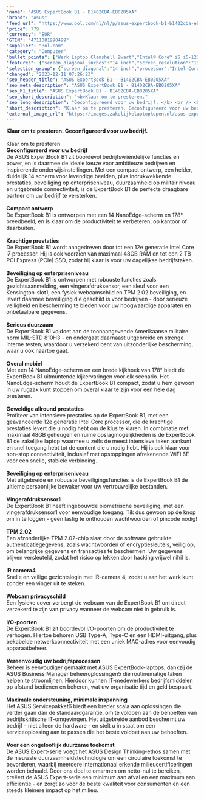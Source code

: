 ```yaml
---
"name": "ASUS ExpertBook B1 - B1402CBA-EB0205XA"
"brand": "Asus"
"feed_url": "https://www.bol.com/nl/nl/p/asus-expertbook-b1-b1402cba-eb0205xa/9300000160475405"
"price": 779
"currency": "EUR"
"GTIN": "4711081990499"
"supplier": "Bol.com"
"category": "Computer"
"bullet_points": ["Werk Laptop Clamshell Zwart","Intel® Core™ i5 i5-1235U","35,6 cm (14\") Full HD 1920 x 1080 Pixels LED backlight 16:9","16 GB DDR4-SDRAM 1 x 16 GB","256 GB SSD","Intel Iris Xe Graphics","Wi-Fi 6 (802.11ax) Ethernet LAN 10,100,1000 Mbit/s Bluetooth 5.2","Lithium-Ion (Li-Ion) 42 Wh 65 W","Windows 11 Pro Education 64-bit"]
"features": {"screen_diagonal_inches":"14 inch","screen_resolution":"1920 x 1080 Pixels","processor_family":"Intel® Core™ i5","memory_size":"16 GB","memory_type":"DDR4-SDRAM","total_storage_space":"256 GB","operating_system":"Windows 11 Pro Education","battery_capacity":"42 Wh","width":"326,9 mm","depth":"214,5 mm","height":"19,9 mm","weight":"1,49 kg","graphics_card":"Intel Iris Xe Graphics"}
"selection_group": {"screen_diagonal":"14 inch","processor":"Intel Core i5","changed_price_past_3_days":false,"product_family":"ExpertBook"}
"changed": "2023-12-11 07:26:23"
"seo_header_title": "ASUS ExpertBook B1 - B1402CBA-EB0205XA"
"seo_meta_description": "ASUS ExpertBook B1 - B1402CBA-EB0205XA"
"seo_h1_title": "ASUS ExpertBook B1 - B1402CBA-EB0205XA"
"seo_short_description": "<b>Klaar om te presteren."
"seo_long_description": "Geconfigureerd voor uw bedrijf. </b> <br /> <br />Klaar om te presteren. <br /> <b>Geconfigureerd voor uw bedrijf</b> <br />De ASUS ExpertBook B1 zit boordevol bedrijfsvriendelijke functies en power, en is daarmee de ideale keuze voor ambitieuze bedrijven en inspirerende onderwijsinstellingen. Met een compact ontwerp, een helder, duidelijk 14 scherm voor levendige beelden, plus indrukwekkende prestaties, beveiliging op enterpriseniveau, duurzaamheid op militair niveau en uitgebreide connectiviteit, is de ExpertBook B1 de perfecte draagbare partner om uw bedrijf te versterken. <br /> <br /> <b>Compact ontwerp</b> <br />De ExpertBook B1 is ontworpen met een 14 NanoEdge-scherm en 178° breedbeeld, en is klaar om de productiviteit te verbeteren, op kantoor of daarbuiten. <br /> <br /> <b>Krachtige prestaties</b> <br />De ExpertBook B1 wordt aangedreven door tot een 12e generatie Intel Core i7 processor. Hij is ook voorzien van maximaal 48GB RAM en tot een 2 TB PCI Express (PCIe) SSD, zodat hij klaar is voor uw dagelijkse bedrijfstaken. <br /> <br /> <b>Beveiliging op enterpriseniveau</b> <br />De ExpertBook B1 is ontworpen met robuuste functies zoals gezichtsaanmelding, een vingerafdruksensor, een sleuf voor een Kensington-slot1, een fysiek webcamschild en TPM 2. 02 beveiliging, en levert daarmee beveiliging die geschikt is voor bedrijven - door serieuze veiligheid en bescherming te bieden voor uw hoogwaardige apparaten en onbetaalbare gegevens. <br /> <br /> <b>Serieus duurzaam</b> <br />De ExpertBook B1 voldoet aan de toonaangevende Amerikaanse militaire norm MIL-STD 810H3 - en ondergaat daarnaast uitgebreide en strenge interne testen, waardoor u verzekerd bent van uitzonderlijke bescherming, waar u ook naartoe gaat. <br /> <br /> <b>Overal mobiel</b> <br />Met een 14 NanoEdge-scherm en een brede kijkhoek van 178° biedt de ExpertBook B1 uitmuntende kijkervaringen voor elk scenario. Het NanoEdge-scherm houdt de ExpertBook B1 compact, zodat u hem gewoon in uw rugzak kunt stoppen om overal klaar te zijn voor een hele dag presteren. <br /> <br /> <b>Geweldige allround prestaties</b> <br />Profiteer van intensieve prestaties op de ExpertBook B1, met een geavanceerde 12e generatie Intel Core processor, die de krachtige prestaties levert die u nodig hebt om de klus te klaren. In combinatie met maximaal 48GB geheugen en ruime opslagmogelijkheden is de ExpertBook B1 de zakelijke laptop waarmee u zelfs de meest intensieve taken aankunt en snel toegang hebt tot de content die u nodig hebt. Hij is ook klaar voor non-stop connectiviteit, inclusief met opstoppingen afrekenende WiFi 6E voor een snelle, stabiele verbinding. <br /> <br /> <b>Beveiliging op enterpriseniveau</b> <br />Met uitgebreide en robuuste beveiligingsfuncties is de ExpertBook B1 de ultieme persoonlijke bewaker voor uw vertrouwelijke bestanden. <br /> <br /> <b>Vingerafdruksensor</b>1 <br />De ExpertBook B1 heeft ingebouwde biometrische beveiliging, met een vingerafdruksensor1 voor eenvoudige toegang. Tik dus gewoon op de knop om in te loggen - geen lastig te onthouden wachtwoorden of pincode nodig! <br /> <br /> <b>TPM 2. 02</b> <br />Een afzonderlijke TPM 2. 02-chip slaat door de software gebruikte authenticatiegegevens, zoals wachtwoorden of encryptiesleutels, veilig op, om belangrijke gegevens en transacties te beschermen. Uw gegevens blijven versleuteld, zodat het risico op lekken door hacking vrijwel nihil is. <br /> <br /> <b>IR camera4</b> <br />Snelle en veilige gezichtslogin met IR-camera,4, zodat u aan het werk kunt zonder een vinger uit te steken. <br /> <br /> <b>Webcam privacyschild</b> <br />Een fysieke cover verbergt de webcam van de ExpertBook B1 om direct verzekerd te zijn van privacy wanneer de webcam niet in gebruik is. <br /> <br /> <b>I/O-poorten</b> <br />De ExpertBook B1 zit boordevol I/O-poorten om de productiviteit te verhogen. Hiertoe behoren USB Type-A, Type-C en een HDMI-uitgang, plus bekabelde netwerkconnectiviteit met een uniek MAC-adres voor eenvoudig apparaatbeheer. <br /> <br /> <b>Vereenvoudig uw bedrijfsprocessen</b> <br />Beheer is eenvoudiger gemaakt met ASUS ExpertBook-laptops, dankzij de ASUS Business Manager beheeroplossingen5 die routinematige taken helpen te stroomlijnen. Hierdoor kunnen IT-medewerkers bedrijfsmiddelen op afstand bedienen en beheren, wat uw organisatie tijd en geld bespaart. <br /> <br /> <b>Maximale ondersteuning, minimale inspanning</b> <br />Het ASUS Servicepakket6 biedt een breder scala aan oplossingen die verder gaan dan de standaardgarantie, om te voldoen aan de behoeften van bedrijfskritische IT-omgevingen. Het uitgebreide aanbod beschermt uw bedrijf - niet alleen de hardware - en stelt u in staat om een serviceoplossing aan te passen die het beste voldoet aan uw behoeften. <br /> <br /> <b>Voor een ongelooflijk duurzame toekomst</b> <br />De ASUS Expert-serie voegt het ASUS Design Thinking-ethos samen met de nieuwste duurzaamheidstechnologie om een circulaire toekomst te bevorderen, waarbij meerdere internationaal erkende milieucertificeringen worden behaald. Door ons doel te omarmen om netto-nul te bereiken, creëert de ASUS Expert-serie een minimum aan afval en een maximum aan efficiëntie - en zorgt zo voor de beste kwaliteit voor consumenten en een steeds kleinere impact op het milieu."
"short_description": "Klaar om te presteren. Geconfigureerd voor uw bedrijf. Klaar om te presteren. Geconfigureerd voor uw bedrijf De ASUS ExpertBook B1 zit boordevol bedrijfsvriendelijke functies en power, en is daarmee de ideale keuze voor ambitieuze bedrijven en inspirerende onderwijsinstellingen. Met een compact ontwerp, een helder, duidelijk 14 scherm voor levendige beelden, plus indrukwekkende prestaties, beveiliging op enterpriseniveau, duurzaamheid op militair niveau en uitgebreide connectiviteit, is de ExpertBook B1 de perfecte draagbare partner om uw bedrijf te versterken. Compact ontwerp De ExpertBook B1 is ontworpen met een 14 NanoEdge-scherm en 178° breedbeeld, en is klaar om de productiviteit te verbeteren, op kantoor of daarbuiten. Krachtige prestaties De ExpertBook B1 wordt aangedreven door tot een 12e generatie Intel Core i7 processor. Hij is ook voorzien van maximaal 48GB RAM en tot een 2 TB PCI Express (PCIe) SSD, zodat hij klaar is voor uw dagelijkse bedrijfstaken. Beveiliging op enterpriseniveau De ExpertBook B1 is ontworpen met robuuste functies zoals gezichtsaanmelding, een vingerafdruksensor, een sleuf voor een Kensington-slot1, een fysiek webcamschild en TPM 2.02 beveiliging, en levert daarmee beveiliging die geschikt is voor bedrijven - door serieuze veiligheid en bescherming te bieden voor uw hoogwaardige apparaten en onbetaalbare gegevens. Serieus duurzaam De ExpertBook B1 voldoet aan de toonaangevende Amerikaanse militaire norm MIL-STD 810H3 - en ondergaat daarnaast uitgebreide en strenge interne testen, waardoor u verzekerd bent van uitzonderlijke bescherming, waar u ook naartoe gaat. Overal mobiel Met een 14 NanoEdge-scherm en een brede kijkhoek van 178° biedt de ExpertBook B1 uitmuntende kijkervaringen voor elk scenario. Het NanoEdge-scherm houdt de ExpertBook B1 compact, zodat u hem gewoon in uw rugzak kunt stoppen om overal klaar te zijn voor een hele dag presteren. Geweldige allround prestaties Profiteer van intensieve prestaties op de ExpertBook B1, met een geavanceerde 12e generatie Intel Core processor, die de krachtige prestaties levert die u nodig hebt om de klus te klaren. In combinatie met maximaal 48GB geheugen en ruime opslagmogelijkheden is de ExpertBook B1 de zakelijke laptop waarmee u zelfs de meest intensieve taken aankunt en snel toegang hebt tot de content die u nodig hebt. Hij is ook klaar voor non-stop connectiviteit, inclusief met opstoppingen afrekenende WiFi 6E voor een snelle, stabiele verbinding. Beveiliging op enterpriseniveau Met uitgebreide en robuuste beveiligingsfuncties is de ExpertBook B1 de ultieme persoonlijke bewaker voor uw vertrouwelijke bestanden. Vingerafdruksensor1 De ExpertBook B1 heeft ingebouwde biometrische beveiliging, met een vingerafdruksensor1 voor eenvoudige toegang. Tik dus gewoon op de knop om in te loggen - geen lastig te onthouden wachtwoorden of pincode nodig! TPM 2.02 Een afzonderlijke TPM 2.02-chip slaat door de software gebruikte authenticatiegegevens, zoals wachtwoorden of encryptiesleutels, veilig op, om belangrijke gegevens en transacties te beschermen. Uw gegevens blijven versleuteld, zodat het risico op lekken door hacking vrijwel nihil is. IR camera4 Snelle en veilige gezichtslogin met IR-camera,4, zodat u aan het werk kunt zonder een vinger uit te steken. Webcam privacyschild Een fysieke cover verbergt de webcam van de ExpertBook B1 om direct verzekerd te zijn van privacy wanneer de webcam niet in gebruik is. I/O-poorten De ExpertBook B1 zit boordevol I/O-poorten om de productiviteit te verhogen. Hiertoe behoren USB Type-A, Type-C en een HDMI-uitgang, plus bekabelde netwerkconnectiviteit met een uniek MAC-adres voor eenvoudig apparaatbeheer. Vereenvoudig uw bedrijfsprocessen Beheer is eenvoudiger gemaakt met ASUS ExpertBook-laptops, dankzij de ASUS Business Manager beheeroplossingen5 die routinematige taken helpen te stroomlijnen. Hierdoor kunnen IT-medewerkers bedrijfsmiddelen op afstand bedienen en beheren, wat uw organisatie tijd en geld bespaart. Maximale ondersteuning, minimale inspanning Het ASUS Servicepakket6 biedt een breder scala aan oplossingen die verder gaan dan de standaardgarantie, om te voldoen aan de behoeften van bedrijfskritische IT-omgevingen. Het uitgebreide aanbod beschermt uw bedrijf - niet alleen de hardware - en stelt u in staat om een serviceoplossing aan te passen die het beste voldoet aan uw behoeften. Voor een ongelooflijk duurzame toekomst De ASUS Expert-serie voegt het ASUS Design Thinking-ethos samen met de nieuwste duurzaamheidstechnologie om een circulaire toekomst te bevorderen, waarbij meerdere internationaal erkende milieucertificeringen worden behaald. Door ons doel te omarmen om netto-nul te bereiken, creëert de ASUS Expert-serie een minimum aan afval en een maximum aan efficiëntie - en zorgt zo voor de beste kwaliteit voor consumenten en een steeds kleinere impact op het milieu."
"external_image_url": "https://images.zakelijkelaptopkopen.nl/asus-expertbook-b1-b1402cba-eb0205xa.webp"
---
```


<b>Klaar om te presteren. Geconfigureerd voor uw bedrijf.</b> <br /> <br />Klaar om te presteren. <br /> <b>Geconfigureerd voor uw bedrijf</b> <br />De ASUS ExpertBook B1 zit boordevol bedrijfsvriendelijke functies en power, en is daarmee de ideale keuze voor ambitieuze bedrijven en inspirerende onderwijsinstellingen. Met een compact ontwerp, een helder, duidelijk 14 scherm voor levendige beelden, plus indrukwekkende prestaties, beveiliging op enterpriseniveau, duurzaamheid op militair niveau en uitgebreide connectiviteit, is de ExpertBook B1 de perfecte draagbare partner om uw bedrijf te versterken. <br /> <br /> <b>Compact ontwerp</b> <br />De ExpertBook B1 is ontworpen met een 14 NanoEdge-scherm en 178° breedbeeld, en is klaar om de productiviteit te verbeteren, op kantoor of daarbuiten. <br /> <br /> <b>Krachtige prestaties</b> <br />De ExpertBook B1 wordt aangedreven door tot een 12e generatie Intel Core i7 processor. Hij is ook voorzien van maximaal 48GB RAM en tot een 2 TB PCI Express (PCIe) SSD, zodat hij klaar is voor uw dagelijkse bedrijfstaken. <br /> <br /> <b>Beveiliging op enterpriseniveau</b> <br />De ExpertBook B1 is ontworpen met robuuste functies zoals gezichtsaanmelding, een vingerafdruksensor, een sleuf voor een Kensington-slot1, een fysiek webcamschild en TPM 2.02 beveiliging, en levert daarmee beveiliging die geschikt is voor bedrijven - door serieuze veiligheid en bescherming te bieden voor uw hoogwaardige apparaten en onbetaalbare gegevens. <br /> <br /> <b>Serieus duurzaam</b> <br />De ExpertBook B1 voldoet aan de toonaangevende Amerikaanse militaire norm MIL-STD 810H3 - en ondergaat daarnaast uitgebreide en strenge interne testen, waardoor u verzekerd bent van uitzonderlijke bescherming, waar u ook naartoe gaat. <br /> <br /> <b>Overal mobiel</b> <br />Met een 14 NanoEdge-scherm en een brede kijkhoek van 178° biedt de ExpertBook B1 uitmuntende kijkervaringen voor elk scenario. Het NanoEdge-scherm houdt de ExpertBook B1 compact, zodat u hem gewoon in uw rugzak kunt stoppen om overal klaar te zijn voor een hele dag presteren. <br /> <br /> <b>Geweldige allround prestaties</b> <br />Profiteer van intensieve prestaties op de ExpertBook B1, met een geavanceerde 12e generatie Intel Core processor, die de krachtige prestaties levert die u nodig hebt om de klus te klaren. In combinatie met maximaal 48GB geheugen en ruime opslagmogelijkheden is de ExpertBook B1 de zakelijke laptop waarmee u zelfs de meest intensieve taken aankunt en snel toegang hebt tot de content die u nodig hebt. Hij is ook klaar voor non-stop connectiviteit, inclusief met opstoppingen afrekenende WiFi 6E voor een snelle, stabiele verbinding. <br /> <br /> <b>Beveiliging op enterpriseniveau</b> <br />Met uitgebreide en robuuste beveiligingsfuncties is de ExpertBook B1 de ultieme persoonlijke bewaker voor uw vertrouwelijke bestanden. <br /> <br /> <b>Vingerafdruksensor</b>1 <br />De ExpertBook B1 heeft ingebouwde biometrische beveiliging, met een vingerafdruksensor1 voor eenvoudige toegang. Tik dus gewoon op de knop om in te loggen - geen lastig te onthouden wachtwoorden of pincode nodig! <br /> <br /> <b>TPM 2.02</b> <br />Een afzonderlijke TPM 2.02-chip slaat door de software gebruikte authenticatiegegevens, zoals wachtwoorden of encryptiesleutels, veilig op, om belangrijke gegevens en transacties te beschermen. Uw gegevens blijven versleuteld, zodat het risico op lekken door hacking vrijwel nihil is. <br /> <br /> <b>IR camera4</b> <br />Snelle en veilige gezichtslogin met IR-camera,4, zodat u aan het werk kunt zonder een vinger uit te steken. <br /> <br /> <b>Webcam privacyschild</b> <br />Een fysieke cover verbergt de webcam van de ExpertBook B1 om direct verzekerd te zijn van privacy wanneer de webcam niet in gebruik is. <br /> <br /> <b>I/O-poorten</b> <br />De ExpertBook B1 zit boordevol I/O-poorten om de productiviteit te verhogen. Hiertoe behoren USB Type-A, Type-C en een HDMI-uitgang, plus bekabelde netwerkconnectiviteit met een uniek MAC-adres voor eenvoudig apparaatbeheer. <br /> <br /> <b>Vereenvoudig uw bedrijfsprocessen</b> <br />Beheer is eenvoudiger gemaakt met ASUS ExpertBook-laptops, dankzij de ASUS Business Manager beheeroplossingen5 die routinematige taken helpen te stroomlijnen. Hierdoor kunnen IT-medewerkers bedrijfsmiddelen op afstand bedienen en beheren, wat uw organisatie tijd en geld bespaart. <br /> <br /> <b>Maximale ondersteuning, minimale inspanning</b> <br />Het ASUS Servicepakket6 biedt een breder scala aan oplossingen die verder gaan dan de standaardgarantie, om te voldoen aan de behoeften van bedrijfskritische IT-omgevingen. Het uitgebreide aanbod beschermt uw bedrijf - niet alleen de hardware - en stelt u in staat om een serviceoplossing aan te passen die het beste voldoet aan uw behoeften. <br /> <br /> <b>Voor een ongelooflijk duurzame toekomst</b> <br />De ASUS Expert-serie voegt het ASUS Design Thinking-ethos samen met de nieuwste duurzaamheidstechnologie om een circulaire toekomst te bevorderen, waarbij meerdere internationaal erkende milieucertificeringen worden behaald. Door ons doel te omarmen om netto-nul te bereiken, creëert de ASUS Expert-serie een minimum aan afval en een maximum aan efficiëntie - en zorgt zo voor de beste kwaliteit voor consumenten en een steeds kleinere impact op het milieu.